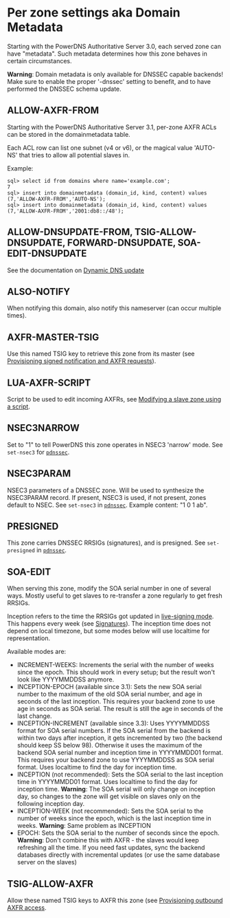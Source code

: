 # Per zone settings aka Domain Metadata
Starting with the PowerDNS Authoritative Server 3.0, each served zone can have "metadata". Such metadata determines how this zone behaves in certain circumstances.

**Warning**: Domain metadata is only available for DNSSEC capable backends! Make sure to enable the proper '-dnssec' setting to benefit, and to have performed the DNSSEC schema update.

## ALLOW-AXFR-FROM
Starting with the PowerDNS Authoritative Server 3.1, per-zone AXFR ACLs can be stored in the domainmetadata table.

Each ACL row can list one subnet (v4 or v6), or the magical value 'AUTO-NS' that tries to allow all potential slaves in.

Example:

``` {.programlisting}
sql> select id from domains where name='example.com';
7
sql> insert into domainmetadata (domain_id, kind, content) values (7,'ALLOW-AXFR-FROM','AUTO-NS');
sql> insert into domainmetadata (domain_id, kind, content) values (7,'ALLOW-AXFR-FROM','2001:db8::/48');
```

## ALLOW-DNSUPDATE-FROM, TSIG-ALLOW-DNSUPDATE, FORWARD-DNSUPDATE, SOA-EDIT-DNSUPDATE
See the documentation on [Dynamic DNS update](dnsupdate.md)

## ALSO-NOTIFY
When notifying this domain, also notify this nameserver (can occur multiple times).

## AXFR-MASTER-TSIG
Use this named TSIG key to retrieve this zone from its master (see [Provisioning signed notification and AXFR requests](modes-of-operation.md#provisioning-signed-notification-and-axfr-requests)).

## LUA-AXFR-SCRIPT
Script to be used to edit incoming AXFRs, see [Modifying a slave zone using a script](modes-of-operation.md#modifying-a-slave-zone-using-a-script).

## NSEC3NARROW
Set to "1" to tell PowerDNS this zone operates in NSEC3 'narrow' mode. See `set-nsec3` for [`pdnssec`](dnssec.md#pdnssec).

## NSEC3PARAM
NSEC3 parameters of a DNSSEC zone. Will be used to synthesize the NSEC3PARAM record. If present, NSEC3 is used, if not present, zones default to NSEC. See `set-nsec3` in [`pdnssec`](dnssec.md#pdnssec). Example content: "1 0 1 ab".

## PRESIGNED
This zone carries DNSSEC RRSIGs (signatures), and is presigned. See `set-presigned` in [`pdnssec`](dnssec.md#pdnssec).

## SOA-EDIT
When serving this zone, modify the SOA serial number in one of several ways. Mostly useful to get slaves to re-transfer a zone regularly to get fresh RRSIGs.

Inception refers to the time the RRSIGs got updated in [live-signing mode](dnssec.md#records-keys-signatures-hashes-within-powerdnssec-in-online-signing-mode). This happens every week (see [Signatures](dnssec.md#signatures)). The inception time does not depend on local timezone, but some modes below will use localtime for representation.

Available modes are:

* INCREMENT-WEEKS: Increments the serial with the number of weeks since the epoch. This should work in every setup; but the result won't look like YYYYMMDDSS anymore.
* INCEPTION-EPOCH (available since 3.1): Sets the new SOA serial number to the maximum of the old SOA serial number, and age in seconds of the last inception. This requires your backend zone to use age in seconds as SOA serial. The result is still the age in seconds of the last change.
* INCEPTION-INCREMENT (available since 3.3): Uses YYYYMMDDSS format for SOA serial numbers. If the SOA serial from the backend is within two days after inception, it gets incremented by two (the backend should keep SS below 98). Otherwise it uses the maximum of the backend SOA serial number and inception time in YYYYMMDD01 format. This requires your backend zone to use YYYYMMDDSS as SOA serial format. Uses localtime to find the day for inception time.
* INCEPTION (not recommended): Sets the SOA serial to the last inception time in YYYYMMDD01 format. Uses localtime to find the day for inception time. **Warning**: The SOA serial will only change on inception day, so changes to the zone will get visible on slaves only on the following inception day.
* INCEPTION-WEEK (not recommended): Sets the SOA serial to the number of weeks since the epoch, which is the last inception time in weeks. **Warning**: Same problem as INCEPTION
* EPOCH: Sets the SOA serial to the number of seconds since the epoch. **Warning**: Don't combine this with AXFR - the slaves would keep refreshing all the time. If you need fast updates, sync the backend databases directly with incremental updates (or use the same database server on the slaves)

## TSIG-ALLOW-AXFR
Allow these named TSIG keys to AXFR this zone (see [Provisioning outbound AXFR access](modes-of-operation.md#provisioning-outbound-axfr-access).
